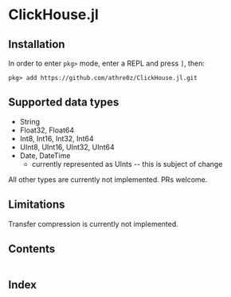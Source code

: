 # ClickHouse.jl

## Installation

In order to enter `pkg>` mode, enter a REPL and press `]`, then:
```
pkg> add https://github.com/athre0z/ClickHouse.jl.git
```

## Supported data types

- String
- Float32, Float64
- Int8, Int16, Int32, Int64
- UInt8, UInt16, UInt32, UInt64
- Date, DateTime
    - currently represented as UInts -- this is subject of change

All other types are currently not implemented. PRs welcome.

## Limitations

Transfer compression is currently not implemented.

## Contents

```@contents
```

## Index

```@index
```